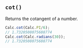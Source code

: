 ## `cot()`

Returns the cotangent of a number.

```javascript
Calc.cot(Calc.PI/6);
// 1.7320508075688774
Calc.cot(Calc.radians(30));
// 1.7320508075688774
```

